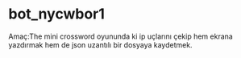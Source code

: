 # bot_nycwbor1
Amaç:The mini crossword oyununda ki ip uçlarını çekip hem ekrana yazdırmak hem de json uzantılı bir dosyaya kaydetmek.